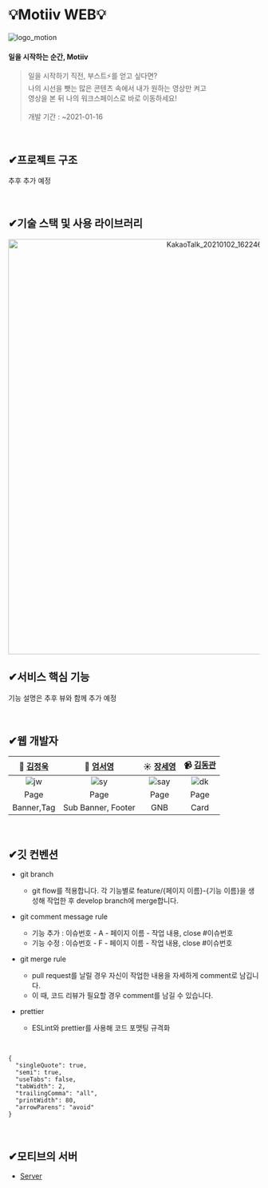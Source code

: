 # 💡Motiiv WEB💡
![logo_motion](https://user-images.githubusercontent.com/55133871/103452365-e5cafb80-4d11-11eb-8ff7-967f170daf4b.gif)

#### 일을 시작하는 순간, Motiiv
> 일을 시작하기 직전, 부스트️⚡️를 얻고 싶다면? <br>
나의 시선을 뺏는 많은 콘텐츠 속에서 내가 원하는 영상만 켜고 <br>
영상을 본 뒤 나의 워크스페이스로 바로 이동하세요! <br><br>
개발 기간 : ~2021-01-16

<br>

## ✔프로젝트 구조
추후 추가 예정

<br>

## ✔기술 스택 및 사용 라이브러리
<p align="center"><img width="832" alt="KakaoTalk_20210102_162246197" src="https://user-images.githubusercontent.com/55133871/103452843-0e092900-4d17-11eb-965c-73e2de8cfc3b.png"></>

<br>

## ✔서비스 핵심 기능
기능 설명은 추후 뷰와 함께 추가 예정

<br>

## ✔웹 개발자
| **🎩  [김정욱](https://github.com/neity16)** | **🐧  [엄서영](https://github.com/tjdud0123)** | **☀️  [장세영](https://github.com/Say-young)** | **📹  [김동관](https://github.com/dk-master)** |
| :------------------------------------------: | :--------------------------------------------: | :---------------------------------------------: | :-------------------------------------------: |
| ![jw](https://user-images.githubusercontent.com/55133871/103453540-80c9d280-4d1e-11eb-8f0d-552e910ab104.png) | ![sy](https://user-images.githubusercontent.com/55133871/103453538-7f98a580-4d1e-11eb-9279-5e5ed547315e.png) | ![say](https://user-images.githubusercontent.com/55133871/103453542-81626900-4d1e-11eb-9333-e8ae0f06fe3b.png) | ![dk](https://user-images.githubusercontent.com/55133871/103453539-80c9d280-4d1e-11eb-9e9f-0c386fe2ab2f.png)  |
| Page | Page | Page | Page |
| Banner,Tag | Sub Banner, Footer | GNB | Card |
<br>

## ✔깃 컨벤션
* git branch
  * git flow를 적용합니다. 각 기능별로 feature/{페이지 이름}-{기능 이름}을 생성해 작업한 후 develop branch에 merge합니다.

* git comment message rule
  * 기능 추가 : 이슈번호 - A - 페이지 이름 - 작업 내용, close #이슈번호
  * 기능 수정 : 이슈번호 - F - 페이지 이름 - 작업 내용, close #이슈번호

* git merge rule
  * pull request를 날릴 경우 자신이 작업한 내용을 자세하게 comment로 남깁니다.
  * 이 때, 코드 리뷰가 필요할 경우 comment를 남길 수 있습니다.
  
* prettier
  * ESLint와 prettier를 사용해 코드 포맷팅 규격화
<br>

    {
      "singleQuote": true,
      "semi": true,
      "useTabs": false,
      "tabWidth": 2,
      "trailingComma": "all",
      "printWidth": 80,
      "arrowParens": "avoid"
    }

<br>

## ✔모티브의 서버
* [Server](https://github.com/Motiiv/motiiv-server)